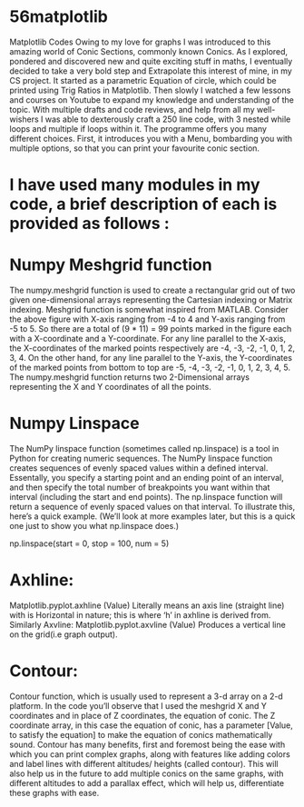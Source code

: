 # 56matplotlib
Matplotlib Codes
Owing to my love for graphs I was introduced to this amazing world of Conic Sections, commonly known Conics. As I explored, pondered and discovered new and quite exciting stuff in maths, I eventually decided to take a very bold step and Extrapolate this interest of mine, in my CS project. 
It started as a  parametric Equation of circle, which could be printed using Trig Ratios in Matplotlib. Then slowly I watched a few lessons and courses on Youtube to expand my knowledge and understanding of the topic. With multiple drafts and code reviews, and help from all my well-wishers I was able to dexterously craft a 250 line code, with 3 nested while loops and multiple if loops within it.
The programme offers you many different choices. 
First, it introduces you with a Menu, bombarding you with multiple options, so that you can print your favourite conic section.

# I have used many modules in my code, a brief description of each is provided as follows :

# Numpy Meshgrid function
The numpy.meshgrid function is used to create a rectangular grid out of two given one-dimensional arrays representing the Cartesian indexing or Matrix indexing. Meshgrid function is somewhat inspired from MATLAB.
Consider the above figure with X-axis ranging from -4 to 4 and Y-axis ranging from -5 to 5. So there are a total of (9 * 11) = 99 points marked in the figure each with a X-coordinate and a Y-coordinate. For any line parallel to the X-axis, the X-coordinates of the marked points respectively are -4, -3, -2, -1, 0, 1, 2, 3, 4. On the other hand, for any line parallel to the Y-axis, the Y-coordinates of the marked points from bottom to top are -5, -4, -3, -2, -1, 0, 1, 2, 3, 4, 5. The numpy.meshgrid function returns two 2-Dimensional arrays representing the X and Y coordinates of all the points.
 
# Numpy Linspace
The NumPy linspace function (sometimes called np.linspace) is a tool in Python for creating numeric sequences.
The NumPy linspace function creates sequences of evenly spaced values within a defined interval.
Essentally, you specify a starting point and an ending point of an interval, and then specify the total number of breakpoints you want within that interval (including the start and end points). The np.linspace function will return a sequence of evenly spaced values on that interval.
To illustrate this, here’s a quick example. (We’ll look at more examples later, but this is a quick one just to show you what np.linspace does.)

np.linspace(start = 0, stop = 100, num = 5)


# Axhline:
Matplotlib.pyplot.axhline (Value)
Literally means an axis line (straight line) with is Horizontal in nature; this is where ‘h’ in axhline is derived from.
Similarly 
Axvline:
Matplotlib.pyplot.axvline (Value)
Produces a vertical line on the grid(i.e graph output). 

# Contour:
Contour function, which is usually used to represent a 3-d array on a 2-d platform.
In the code you’ll observe that I used the meshgrid X and Y coordinates and in place of Z coordinates, the equation of conic. The Z coordinate array, in this case the equation of conic, has a parameter [Value, to satisfy the equation] to make the equation of conics mathematically sound. 
Contour has many benefits, first and foremost being the ease with which you  can print complex graphs, along with features like adding colors and label lines with different altitudes/ heights (called contour). 
This will also help us in the future to add multiple conics on the same graphs, with different altitudes to add a parallax effect, which will help us, differentiate these graphs with ease.  
